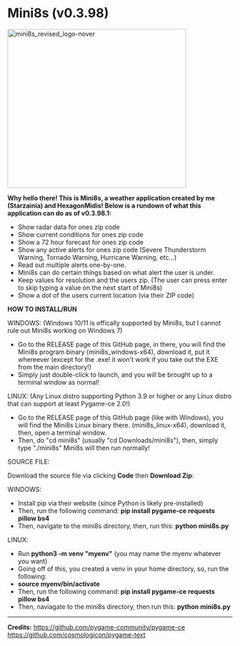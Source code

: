 # Mini8s (v0.3.98)
<img width="400" height="356" alt="mini8s_revised_logo-nover" src="https://github.com/user-attachments/assets/9154b59d-c126-440a-9255-c345a322540e" />



**Why hello there! This is Mini8s, a weather application created by me (Starzainia) and HexagonMidis! Below is a rundown of what this application can do as of v0.3.98.1:**

- Show radar data for ones zip code
- Show current conditions for ones zip code
- Show a 72 hour forecast for ones zip code
- Show any active alerts for ones zip code (Severe Thunderstorm Warning, Tornado Warning, Hurricane Warning, etc...)
- Read out multiple alerts one-by-one.
- Mini8s can do certain things based on what alert the user is under.
- Keep values for resolution and the users zip. (The user can press enter to skip typing a value on the next start of Mini8s)
- Show a dot of the users current location (via their ZIP code)


****HOW TO INSTALL/RUN****

WINDOWS:
(Windows 10/11 is offically supported by Mini8s, but I cannot rule out Mini8s working on Windows 7)
- Go to the RELEASE page of this GitHub page, in there, you will find the Mini8s program binary (mini8s_windows-x64), download it, put it whereever (except for the .exe! it won't work if you take out the EXE from the main directory!)
- Simply just double-click to launch, and you will be brought up to a terminal window as normal!

LINUX: 
(Any Linux distro supporting Python 3.9 or higher or any Linux distro that can support at least Pygame-ce 2.0!)
- Go to the RELEASE page of this GitHub page (like with Windows), you will find the Mini8s Linux binary there. (mini8s_linux-x64), download it, then, open a terminal window.
- Then, do "cd mini8s" (usually "cd Downloads/mini8s"), then, simply type "./mini8s" Mini8s will then run normally!


SOURCE FILE:

Download the source file via clicking **Code** then **Download Zip**:

WINDOWS: 
- Install pip via their website (since Python is likely pre-installed)
- Then, run the following command: **pip install pygame-ce requests pillow bs4**
- Then, navigate to the mini8s directory, then, run this: **python mini8s.py**

LINUX:
- Run **python3 -m venv "myenv"** (you may name the myenv whatever you want)
- Going off of this, you created a venv in your home directory, so, run the following:
- **source myenv/bin/activate**
- Then, run the following command: **pip install pygame-ce requests pillow bs4**
- Then, naviagate to the mini8s directory, then run this: **python mini8s.py**

-----------------------------------------------------------------------------
**Credits:**
https://github.com/pygame-community/pygame-ce
https://github.com/cosmologicon/pygame-text
